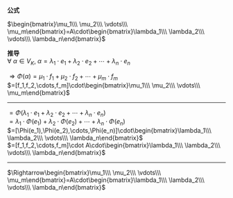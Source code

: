 **公式**  
  
$\begin{bmatrix}\mu_1\\\ \mu_2\\\ \vdots\\\ \mu_m\end{bmatrix}=A\cdot\begin{bmatrix}\lambda_1\\\ \lambda_2\\\ \vdots\\\ \lambda_n\end{bmatrix}$  
  
**推导**  
$\forall\ \alpha\in V_K,\ \alpha=\lambda_1\cdot e_1+\lambda_2\cdot e_2+\cdots+\lambda_n\cdot e_n$  
  
$\Rightarrow\Phi(\alpha)=\mu_1\cdot f_1+\mu_2\cdot f_2+\cdots+\mu_m\cdot f_m$  
$=[f_1,f_2,\cdots,f_m]\cdot\begin{bmatrix}\mu_1\\\ \mu_2\\\ \vdots\\\ \mu_m\end{bmatrix}$  
  
---  
  
$=\Phi(\lambda_1\cdot e_1+\lambda_2\cdot e_2+\cdots+\lambda_n\cdot e_n)$  
$=\lambda_1\cdot\Phi(e_1)+\lambda_2\cdot\Phi(e_2)+\cdots+\lambda_n\cdot\Phi(e_n)$  
$=[\Phi(e_1),\Phi(e_2),\cdots,\Phi(e_n)]\cdot\begin{bmatrix}\lambda_1\\\ \lambda_2\\\ \vdots\\\ \lambda_n\end{bmatrix}$  
$=[f_1,f_2,\cdots,f_m]\cdot A\cdot\begin{bmatrix}\lambda_1\\\ \lambda_2\\\ \vdots\\\ \lambda_n\end{bmatrix}$  
  
---  
  
$\Rightarrow\begin{bmatrix}\mu_1\\\ \mu_2\\\ \vdots\\\ \mu_m\end{bmatrix}=A\cdot\begin{bmatrix}\lambda_1\\\ \lambda_2\\\ \vdots\\\ \lambda_n\end{bmatrix}$  
